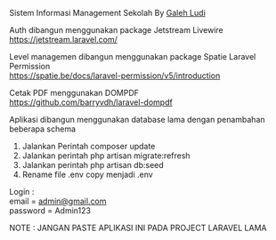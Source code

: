 Sistem Informasi Management Sekolah By <a target="_blank" href="https://www.instagram.com/galehludi/">Galeh Ludi</a>

Auth dibangun menggunakan package Jetstream Livewire<br>
https://jetstream.laravel.com/

Level managemen dibangun menggunakan package Spatie Laravel Permission<br>
https://spatie.be/docs/laravel-permission/v5/introduction

Cetak PDF menggunakan DOMPDF<br>
https://github.com/barryvdh/laravel-dompdf

Aplikasi dibangun menggunakan database lama dengan penambahan beberapa schema

<ol>
  <li>Jalankan Perintah composer update</li>
  <li>Jalankan perintah php artisan migrate:refresh</li>
  <li>Jalankan perintah php artisan db:seed</li>
  <li>Rename file .env copy menjadi .env</li>
</ol>

Login : <br>
email = admin@gmail.com <br>
password = Admin123 <br>

NOTE : JANGAN PASTE APLIKASI INI PADA PROJECT LARAVEL LAMA
